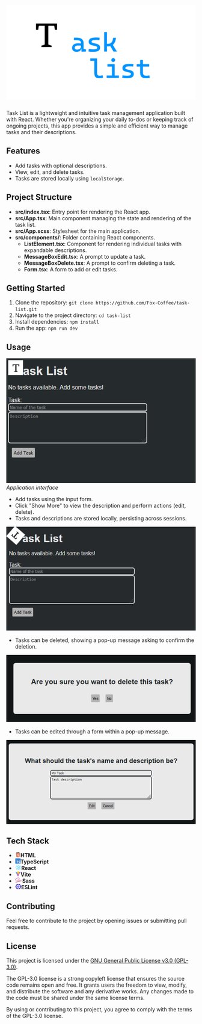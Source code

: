 
# ![Task List](./res/logo.png)

Task List is a lightweight and intuitive task management application built with React. Whether you're organizing your daily to-dos or keeping track of ongoing projects, this app provides a simple and efficient way to manage tasks and their descriptions.


## Features

- Add tasks with optional descriptions.
- View, edit, and delete tasks.
- Tasks are stored locally using `localStorage`.

## Project Structure

- **src/index.tsx**: Entry point for rendering the React app.
- **src/App.tsx**: Main component managing the state and rendering of the task list.
- **src/App.scss**: Stylesheet for the main application.
- **src/components/**: Folder containing React components.
  - **ListElement.tsx**: Component for rendering individual tasks with expandable descriptions.
  - **MessageBoxEdit.tsx**: A prompt to update a task.
  - **MessageBoxDelete.tsx**: A prompt to confirm deleting a task.
  - **Form.tsx**: A form to add or edit tasks.

## Getting Started

1. Clone the repository: `git clone https://github.com/Fox-Coffee/task-list.git`
2. Navigate to the project directory: `cd task-list`
3. Install dependencies: `npm install`
4. Run the app: `npm run dev`

## Usage

![](./res/scr1.png)<br>
*Application interface*

- Add tasks using the input form.
- Click "Show More" to view the description and perform actions (edit, delete).
- Tasks and descriptions are stored locally, persisting across sessions.

![](./res/scr2.gif)<br>

- Tasks can be deleted, showing a pop-up message asking to confirm the deletion.

![](./res/scr3.png)<br>

- Tasks can be edited through a form within a pop-up message.


![](./res/scr4.png)<br>

## Tech Stack

- <img src="./res/html.png" height="14px">__HTML__
- <img src="./res/typescript.png" height="14px">__TypeScript__
- <img src="./res/react.png" height="14px">__React__
- <img src="./res/vite.png" height="14px">__Vite__
- <img src="./res/sass.png" height="14px">__Sass__
- <img src="./res/ESLint.png" height="14px">__ESLint__

## Contributing

Feel free to contribute to the project by opening issues or submitting pull requests.

## License

This project is licensed under the [GNU General Public License v3.0 (GPL-3.0)](LICENSE.md).

The GPL-3.0 license is a strong copyleft license that ensures the source code remains open and free. It grants users the freedom to view, modify, and distribute the software and any derivative works. Any changes made to the code must be shared under the same license terms.

By using or contributing to this project, you agree to comply with the terms of the GPL-3.0 license.